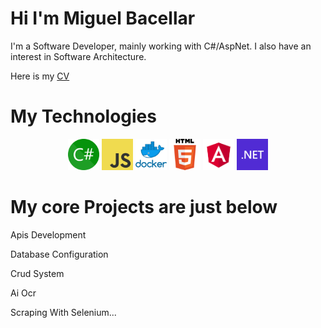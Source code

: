 # Hi I'm Miguel Bacellar

I'm a Software Developer, mainly working with C#/AspNet. I also have an interest in Software Architecture.

Here is my [CV](https://github.com/yEIeven/ReadMe/blob/main/Curriculo%20EN-New.pdf)  


# My Technologies

<p align="center">
  <img src="https://github.com/yEIeven/ReadMe/raw/main/csharp.png" alt="C#" width="50" />
  <img src="https://github.com/yEIeven/ReadMe/raw/main/javascript.png" alt="JavaScript" width="50" />
  <img src="https://github.com/yEIeven/ReadMe/raw/main/docker.png" alt="docker" width="50" />
  <img src="https://github.com/yEIeven/ReadMe/raw/main/html.png" alt="html" width="50" />
  <img src="https://github.com/yEIeven/ReadMe/raw/main/angular.png" alt="angular" width="50" />
  <img src="https://github.com/yEIeven/ReadMe/raw/main/dotnet.png" alt="dotnet" width="50" />
  
  
</p>

# My core Projects are just below
<p>Apis Development</p>
<p>Database Configuration</p>
<p>Crud System</p>
<p>Ai Ocr</p>
<p>Scraping With Selenium...</p>


